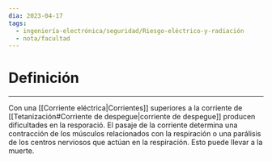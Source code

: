 ```yaml
---
dia: 2023-04-17
tags:
  - ingeniería-electrónica/seguridad/Riesgo-eléctrico-y-radiación
  - nota/facultad
---
```

# Definición
---
Con una [[Corriente eléctrica|Corrientes]] superiores a la corriente de [[Tetanización#Corriente de despegue|corriente de despegue]] producen dificultades en la resporació. El pasaje de la corriente determina una contracción de los músculos relacionados con la respiración o una parálisis de los centros nerviosos que actúan en la respiración. Esto puede llevar a la muerte.